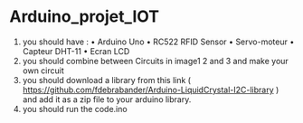 # Arduino_projet_IOT

1) you should have :
•	Arduino Uno 
•	RC522 RFID Sensor 
•	Servo-moteur
•	Capteur DHT-11
•	Ecran LCD
2) you should combine between Circuits in image1 2 and 3 and make your own circuit 
3) you should download a library from this link ( https://github.com/fdebrabander/Arduino-LiquidCrystal-I2C-library ) and add it as a zip file to your arduino library.
4) you should run the code.ino
